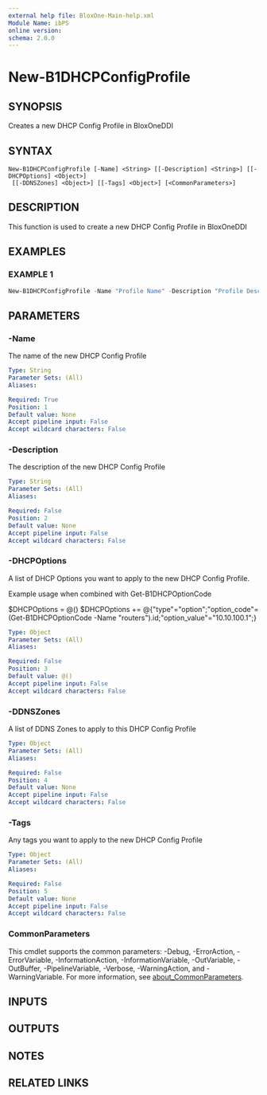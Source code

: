 ```yaml
---
external help file: BloxOne-Main-help.xml
Module Name: ibPS
online version:
schema: 2.0.0
---
```


# New-B1DHCPConfigProfile

## SYNOPSIS
Creates a new DHCP Config Profile in BloxOneDDI

## SYNTAX

```
New-B1DHCPConfigProfile [-Name] <String> [[-Description] <String>] [[-DHCPOptions] <Object>]
 [[-DDNSZones] <Object>] [[-Tags] <Object>] [<CommonParameters>]
```

## DESCRIPTION
This function is used to create a new DHCP Config Profile in BloxOneDDI

## EXAMPLES

### EXAMPLE 1
```powershell
New-B1DHCPConfigProfile -Name "Profile Name" -Description "Profile Description" -DHCPOptions @() -DDNSZones "prod.mydomain.corp","100.10.in-addr.arpa"
```

## PARAMETERS

### -Name
The name of the new DHCP Config Profile

```yaml
Type: String
Parameter Sets: (All)
Aliases:

Required: True
Position: 1
Default value: None
Accept pipeline input: False
Accept wildcard characters: False
```

### -Description
The description of the new DHCP Config Profile

```yaml
Type: String
Parameter Sets: (All)
Aliases:

Required: False
Position: 2
Default value: None
Accept pipeline input: False
Accept wildcard characters: False
```

### -DHCPOptions
A list of DHCP Options you want to apply to the new DHCP Config Profile.

Example usage when combined with Get-B1DHCPOptionCode

$DHCPOptions = @()
$DHCPOptions += @{"type"="option";"option_code"=(Get-B1DHCPOptionCode -Name "routers").id;"option_value"="10.10.100.1";}

```yaml
Type: Object
Parameter Sets: (All)
Aliases:

Required: False
Position: 3
Default value: @()
Accept pipeline input: False
Accept wildcard characters: False
```

### -DDNSZones
A list of DDNS Zones to apply to this DHCP Config Profile

```yaml
Type: Object
Parameter Sets: (All)
Aliases:

Required: False
Position: 4
Default value: None
Accept pipeline input: False
Accept wildcard characters: False
```

### -Tags
Any tags you want to apply to the new DHCP Config Profile

```yaml
Type: Object
Parameter Sets: (All)
Aliases:

Required: False
Position: 5
Default value: None
Accept pipeline input: False
Accept wildcard characters: False
```

### CommonParameters
This cmdlet supports the common parameters: -Debug, -ErrorAction, -ErrorVariable, -InformationAction, -InformationVariable, -OutVariable, -OutBuffer, -PipelineVariable, -Verbose, -WarningAction, and -WarningVariable. For more information, see [about_CommonParameters](http://go.microsoft.com/fwlink/?LinkID=113216).

## INPUTS

## OUTPUTS

## NOTES

## RELATED LINKS

